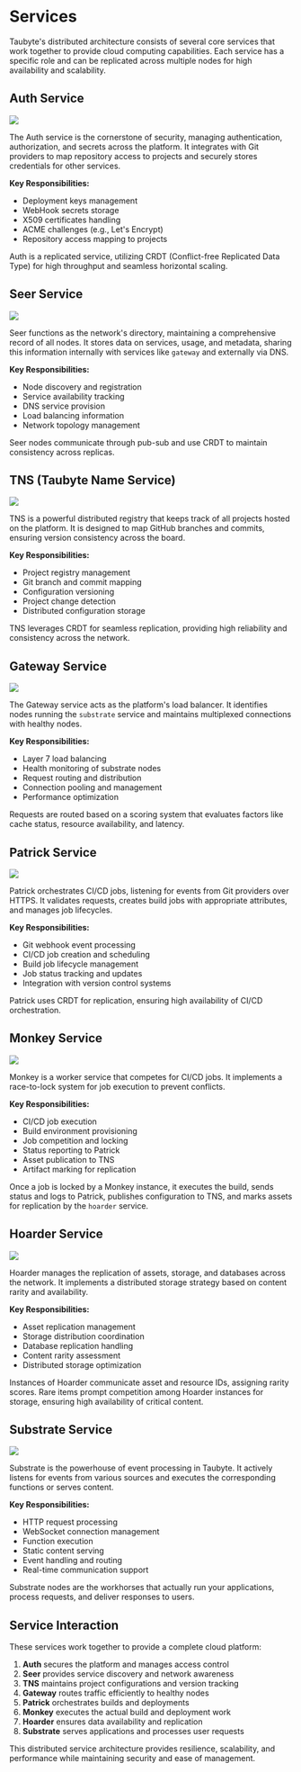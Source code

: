 # Services

<!-- Source: https://tau.how/02-platform-getting-started/02-services/ - Official platform services documentation -->

Taubyte's distributed architecture consists of several core services that work together to provide cloud computing capabilities. Each service has a specific role and can be replicated across multiple nodes for high availability and scalability.

## Auth Service

![](../images/auth-service-overview-dia.png)

The Auth service is the cornerstone of security, managing authentication, authorization, and secrets across the platform. It integrates with Git providers to map repository access to projects and securely stores credentials for other services.

**Key Responsibilities:**

- Deployment keys management
- WebHook secrets storage
- X509 certificates handling
- ACME challenges (e.g., Let's Encrypt)
- Repository access mapping to projects

Auth is a replicated service, utilizing CRDT (Conflict-free Replicated Data Type) for high throughput and seamless horizontal scaling.

## Seer Service

![](../images/seer-service-overview-dia.png)

Seer functions as the network's directory, maintaining a comprehensive record of all nodes. It stores data on services, usage, and metadata, sharing this information internally with services like `gateway` and externally via DNS.

**Key Responsibilities:**

- Node discovery and registration
- Service availability tracking
- DNS service provision
- Load balancing information
- Network topology management

Seer nodes communicate through pub-sub and use CRDT to maintain consistency across replicas.

## TNS (Taubyte Name Service)

![](../images/tns-service-overview-dia.png)

TNS is a powerful distributed registry that keeps track of all projects hosted on the platform. It is designed to map GitHub branches and commits, ensuring version consistency across the board.

**Key Responsibilities:**

- Project registry management
- Git branch and commit mapping
- Configuration versioning
- Project change detection
- Distributed configuration storage

TNS leverages CRDT for seamless replication, providing high reliability and consistency across the network.

## Gateway Service

![](../images/gateway-service-overview-dia.png)

The Gateway service acts as the platform's load balancer. It identifies nodes running the `substrate` service and maintains multiplexed connections with healthy nodes.

**Key Responsibilities:**

- Layer 7 load balancing
- Health monitoring of substrate nodes
- Request routing and distribution
- Connection pooling and management
- Performance optimization

Requests are routed based on a scoring system that evaluates factors like cache status, resource availability, and latency.

## Patrick Service

![](../images/patrick-service-overview-dia.png)

Patrick orchestrates CI/CD jobs, listening for events from Git providers over HTTPS. It validates requests, creates build jobs with appropriate attributes, and manages job lifecycles.

**Key Responsibilities:**

- Git webhook event processing
- CI/CD job creation and scheduling
- Build job lifecycle management
- Job status tracking and updates
- Integration with version control systems

Patrick uses CRDT for replication, ensuring high availability of CI/CD orchestration.

## Monkey Service

![](../images/monkey-service-overview-dia.png)

Monkey is a worker service that competes for CI/CD jobs. It implements a race-to-lock system for job execution to prevent conflicts.

**Key Responsibilities:**

- CI/CD job execution
- Build environment provisioning
- Job competition and locking
- Status reporting to Patrick
- Asset publication to TNS
- Artifact marking for replication

Once a job is locked by a Monkey instance, it executes the build, sends status and logs to Patrick, publishes configuration to TNS, and marks assets for replication by the `hoarder` service.

## Hoarder Service

![](../images/hoarder-service-overview-dia.png)

Hoarder manages the replication of assets, storage, and databases across the network. It implements a distributed storage strategy based on content rarity and availability.

**Key Responsibilities:**

- Asset replication management
- Storage distribution coordination
- Database replication handling
- Content rarity assessment
- Distributed storage optimization

Instances of Hoarder communicate asset and resource IDs, assigning rarity scores. Rare items prompt competition among Hoarder instances for storage, ensuring high availability of critical content.

## Substrate Service

![](../images/substrate-service-overview-dia.png)

Substrate is the powerhouse of event processing in Taubyte. It actively listens for events from various sources and executes the corresponding functions or serves content.

**Key Responsibilities:**

- HTTP request processing
- WebSocket connection management
- Function execution
- Static content serving
- Event handling and routing
- Real-time communication support

Substrate nodes are the workhorses that actually run your applications, process requests, and deliver responses to users.

## Service Interaction

These services work together to provide a complete cloud platform:

1. **Auth** secures the platform and manages access control
2. **Seer** provides service discovery and network awareness
3. **TNS** maintains project configurations and version tracking
4. **Gateway** routes traffic efficiently to healthy nodes
5. **Patrick** orchestrates builds and deployments
6. **Monkey** executes the actual build and deployment work
7. **Hoarder** ensures data availability and replication
8. **Substrate** serves applications and processes user requests

This distributed service architecture provides resilience, scalability, and performance while maintaining security and ease of management.

